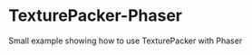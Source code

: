 TexturePacker-Phaser
====================

Small example showing how to use TexturePacker with Phaser
